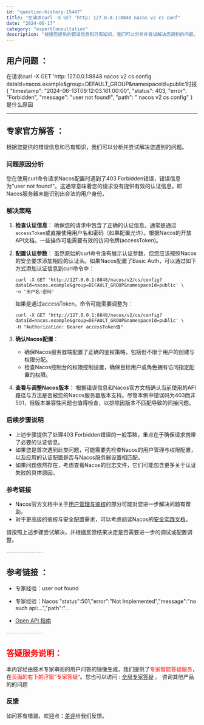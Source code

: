 ```yaml
---
id: "question-history-15447"
title: "在请求curl -X GET 'http: 127.0.0.1:8848 nacos v2 cs conf"
date: "2024-06-17"
category: "expertConsultation"
description: "根据您提供的错误信息和已有知识，我们可以分析并尝试解决您遇到的问题。### 问题原因分析您在使用curl命令请求Nacos配置时遇到了403 Forbidden错误，错误信息为user not found!。这通常意味着您的请求没有提供有效的认证信息，即Nacos服务器未能识别出合法的用户身份。##"
---
```


## 用户问题 ： 
 在请求curl -X GET 'http: 127.0.0.1:8848 nacos v2 cs config dataId=nacos.example&group=DEFAULT_GROUP&namespaceId=public'时报{ "timestamp": "2024-06-13T09:12:03.161 00:00", "status": 403, "error": "Forbidden", "message": "user not found!", "path": " nacos v2 cs config" }是什么原因  

---------------
## 专家官方解答 ：

根据您提供的错误信息和已有知识，我们可以分析并尝试解决您遇到的问题。

### 问题原因分析
您在使用curl命令请求Nacos配置时遇到了403 Forbidden错误，错误信息为"user not found!"。这通常意味着您的请求没有提供有效的认证信息，即Nacos服务器未能识别出合法的用户身份。

### 解决策略
1. **检查认证信息**：
   确保您的请求中包含了正确的认证信息，通常是通过`accessToken`或直接使用用户名和密码（如果配置允许）。根据Nacos的开放API文档，一些操作可能需要有效的访问令牌(accessToken)。

2. **配置认证参数**：
   虽然原始的curl命令没有展示认证参数，但您应该按照Nacos的安全要求添加相应的认证头。如果Nacos配置了Basic Auth，可以通过如下方式添加认证信息到curl命令中：
   ```shell
   curl -X GET 'http://127.0.0.1:8848/nacos/v2/cs/config?dataId=nacos.example&group=DEFAULT_GROUP&namespaceId=public' \
   -u '用户名:密码'
   ```
   如果是通过accessToken，命令可能需要调整为：
   ```shell
   curl -X GET 'http://127.0.0.1:8848/nacos/v2/cs/config?dataId=nacos.example&group=DEFAULT_GROUP&namespaceId=public' \
   -H "Authorization: Bearer accessToken值"
   ```

3. **确认Nacos配置**：
   - 确保Nacos服务器端配置了正确的鉴权策略，包括但不限于用户的创建与权限分配。
   - 检查Nacos控制台的权限控制设置，确保目标用户或角色拥有访问指定配置的权限。

4. **查看与调整Nacos版本**：
   根据错误信息和Nacos官方文档确认当前使用的API路径与方法是否被您的Nacos服务器版本支持。尽管本例中错误码为403而非501，但版本兼容性问题也值得检查，以排除因版本不匹配导致的间接问题。

### 后续步骤说明
- 上述步骤提供了处理403 Forbidden错误的一般策略，重点在于确保请求携带了必要的认证信息。
- 如果您是首次遇到此类问题，可能需要先检查Nacos的用户管理与权限配置，以及应用的认证配置是否与Nacos服务器设置相匹配。
- 如果问题依然存在，考虑查看Nacos的日志文件，它们可能包含更多关于认证失败的具体原因。

### 参考链接
- Nacos官方文档中关于[用户管理与鉴权](https://nacos.io/zh-cn/docs/auth.html)的部分可能对您进一步解决问题有帮助。
- 对于更高级的鉴权与安全配置需求，可以考虑阅读Nacos的[安全实践文档](https://nacos.io/zh-cn/docs/security-practice.html)。

请按照上述步骤尝试解决，并根据反馈结果决定是否需要进一步的调试或配置调整。


<font color="#949494">---------------</font> 


## 参考链接 ：

* 专家经验：user not found 
 
 * 专家经验：Nacos "status":501,"error":"Not Implemented","message":"no such api:...","path":"... 
 
 * [Open API 指南](https://nacos.io/docs/latest/guide/user/open-api)


 <font color="#949494">---------------</font> 
 


## <font color="#FF0000">答疑服务说明：</font> 

本内容经由技术专家审阅的用户问答的镜像生成，我们提供了<font color="#FF0000">专家智能答疑服务</font>，在<font color="#FF0000">页面的右下的浮窗”专家答疑“</font>。您也可以访问 : [全局专家答疑](https://answer.opensource.alibaba.com/docs/intro) 。 咨询其他产品的的问题

### 反馈
如问答有错漏，欢迎点：[差评](https://ai.nacos.io/user/feedbackByEnhancerGradePOJOID?enhancerGradePOJOId=15517)给我们反馈。
